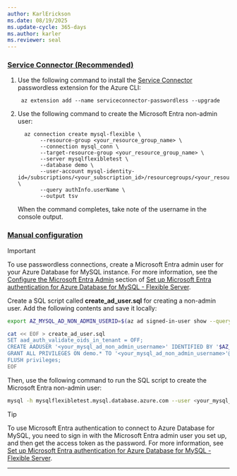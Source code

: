 ```yaml
---
author: KarlErickson
ms.date: 08/19/2025
ms.update-cycle: 365-days
ms.author: karler
ms.reviewer: seal
---
```


### [Service Connector (Recommended)](#tab/service-connector)

1. Use the following command to install the [Service Connector](/azure/service-connector/overview) passwordless extension for the Azure CLI:

   ```azurecli
    az extension add --name serviceconnector-passwordless --upgrade
   ```

1. Use the following command to create the Microsoft Entra non-admin user:

   ```azurecli
     az connection create mysql-flexible \
          --resource-group <your_resource_group_name> \
          --connection mysql_conn \
          --target-resource-group <your_resource_group_name> \
          --server mysqlflexibletest \
          --database demo \
          --user-account mysql-identity-id=/subscriptions/<your_subscription_id>/resourcegroups/<your_resource_group_name>/providers/Microsoft.ManagedIdentity/userAssignedIdentities/<your_user_assigned_managed_identity_name> \
          --query authInfo.userName \
          --output tsv
    ```

   When the command completes, take note of the username in the console output.

### [Manual configuration](#tab/manual)

> [!IMPORTANT]
> To use passwordless connections, create a Microsoft Entra admin user for your Azure Database for MySQL instance. For more information, see the [Configure the Microsoft Entra Admin](/azure/mysql/flexible-server/how-to-azure-ad#configure-the-azure-ad-admin) section of [Set up Microsoft Entra authentication for Azure Database for MySQL - Flexible Server](/azure/mysql/flexible-server/how-to-azure-ad).

Create a SQL script called **create_ad_user.sql** for creating a non-admin user. Add the following contents and save it locally:

```bash
export AZ_MYSQL_AD_NON_ADMIN_USERID=$(az ad signed-in-user show --query id --output tsv)

cat << EOF > create_ad_user.sql
SET aad_auth_validate_oids_in_tenant = OFF;
CREATE AADUSER '<your_mysql_ad_non_admin_username>' IDENTIFIED BY '$AZ_MYSQL_AD_NON_ADMIN_USERID';
GRANT ALL PRIVILEGES ON demo.* TO '<your_mysql_ad_non_admin_username>'@'%';
FLUSH privileges;
EOF
```

Then, use the following command to run the SQL script to create the Microsoft Entra non-admin user:

```bash
mysql -h mysqlflexibletest.mysql.database.azure.com --user <your_mysql_ad_admin_username> --enable-cleartext-plugin --password=$(az account get-access-token --resource-type oss-rdbms --output tsv --query accessToken) < create_ad_user.sql
```

> [!TIP]
> To use Microsoft Entra authentication to connect to Azure Database for MySQL, you need to sign in with the Microsoft Entra admin user you set up, and then get the access token as the password. For more information, see [Set up Microsoft Entra authentication for Azure Database for MySQL - Flexible Server](/azure/mysql/flexible-server/how-to-azure-ad).

---
